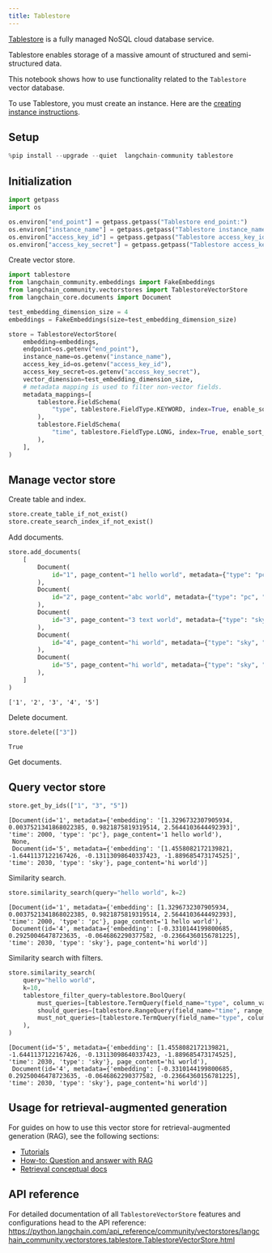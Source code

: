 ```yaml
---
title: Tablestore
---
```


[Tablestore](https://www.aliyun.com/product/ots) is a fully managed NoSQL cloud database service.

Tablestore enables storage of a massive amount of structured and semi-structured data.

This notebook shows how to use functionality related to the `Tablestore` vector database.

To use Tablestore, you must create an instance.
Here are the [creating instance instructions](https://help.aliyun.com/zh/tablestore/getting-started/manage-the-wide-column-model-in-the-tablestore-console).

## Setup


```python
%pip install --upgrade --quiet  langchain-community tablestore
```

## Initialization


```python
import getpass
import os

os.environ["end_point"] = getpass.getpass("Tablestore end_point:")
os.environ["instance_name"] = getpass.getpass("Tablestore instance_name:")
os.environ["access_key_id"] = getpass.getpass("Tablestore access_key_id:")
os.environ["access_key_secret"] = getpass.getpass("Tablestore access_key_secret:")
```

Create vector store. 


```python
import tablestore
from langchain_community.embeddings import FakeEmbeddings
from langchain_community.vectorstores import TablestoreVectorStore
from langchain_core.documents import Document

test_embedding_dimension_size = 4
embeddings = FakeEmbeddings(size=test_embedding_dimension_size)

store = TablestoreVectorStore(
    embedding=embeddings,
    endpoint=os.getenv("end_point"),
    instance_name=os.getenv("instance_name"),
    access_key_id=os.getenv("access_key_id"),
    access_key_secret=os.getenv("access_key_secret"),
    vector_dimension=test_embedding_dimension_size,
    # metadata mapping is used to filter non-vector fields.
    metadata_mappings=[
        tablestore.FieldSchema(
            "type", tablestore.FieldType.KEYWORD, index=True, enable_sort_and_agg=True
        ),
        tablestore.FieldSchema(
            "time", tablestore.FieldType.LONG, index=True, enable_sort_and_agg=True
        ),
    ],
)
```

## Manage vector store

Create table and index.


```python
store.create_table_if_not_exist()
store.create_search_index_if_not_exist()
```

Add documents.


```python
store.add_documents(
    [
        Document(
            id="1", page_content="1 hello world", metadata={"type": "pc", "time": 2000}
        ),
        Document(
            id="2", page_content="abc world", metadata={"type": "pc", "time": 2009}
        ),
        Document(
            id="3", page_content="3 text world", metadata={"type": "sky", "time": 2010}
        ),
        Document(
            id="4", page_content="hi world", metadata={"type": "sky", "time": 2030}
        ),
        Document(
            id="5", page_content="hi world", metadata={"type": "sky", "time": 2030}
        ),
    ]
)
```



```output
['1', '2', '3', '4', '5']
```


Delete document.


```python
store.delete(["3"])
```



```output
True
```


Get documents.

## Query vector store


```python
store.get_by_ids(["1", "3", "5"])
```



```output
[Document(id='1', metadata={'embedding': '[1.3296732307905934, 0.0037521341868022385, 0.9821875819319514, 2.5644103644492393]', 'time': 2000, 'type': 'pc'}, page_content='1 hello world'),
 None,
 Document(id='5', metadata={'embedding': '[1.4558082172139821, -1.6441137122167426, -0.13113098640337423, -1.889685473174525]', 'time': 2030, 'type': 'sky'}, page_content='hi world')]
```


Similarity search.


```python
store.similarity_search(query="hello world", k=2)
```



```output
[Document(id='1', metadata={'embedding': [1.3296732307905934, 0.0037521341868022385, 0.9821875819319514, 2.5644103644492393], 'time': 2000, 'type': 'pc'}, page_content='1 hello world'),
 Document(id='4', metadata={'embedding': [-0.3310144199800685, 0.29250046478723635, -0.0646862290377582, -0.23664360156781225], 'time': 2030, 'type': 'sky'}, page_content='hi world')]
```


Similarity search with filters. 


```python
store.similarity_search(
    query="hello world",
    k=10,
    tablestore_filter_query=tablestore.BoolQuery(
        must_queries=[tablestore.TermQuery(field_name="type", column_value="sky")],
        should_queries=[tablestore.RangeQuery(field_name="time", range_from=2020)],
        must_not_queries=[tablestore.TermQuery(field_name="type", column_value="pc")],
    ),
)
```



```output
[Document(id='5', metadata={'embedding': [1.4558082172139821, -1.6441137122167426, -0.13113098640337423, -1.889685473174525], 'time': 2030, 'type': 'sky'}, page_content='hi world'),
 Document(id='4', metadata={'embedding': [-0.3310144199800685, 0.29250046478723635, -0.0646862290377582, -0.23664360156781225], 'time': 2030, 'type': 'sky'}, page_content='hi world')]
```


## Usage for retrieval-augmented generation

For guides on how to use this vector store for retrieval-augmented generation (RAG), see the following sections:

- [Tutorials](/oss/tutorials/)
- [How-to: Question and answer with RAG](https://python.langchain.com/docs/how_to/#qa-with-rag)
- [Retrieval conceptual docs](https://python.langchain.com/docs/concepts/retrieval)

## API reference

For detailed documentation of all `TablestoreVectorStore` features and configurations head to the API reference:
 https://python.langchain.com/api_reference/community/vectorstores/langchain_community.vectorstores.tablestore.TablestoreVectorStore.html
